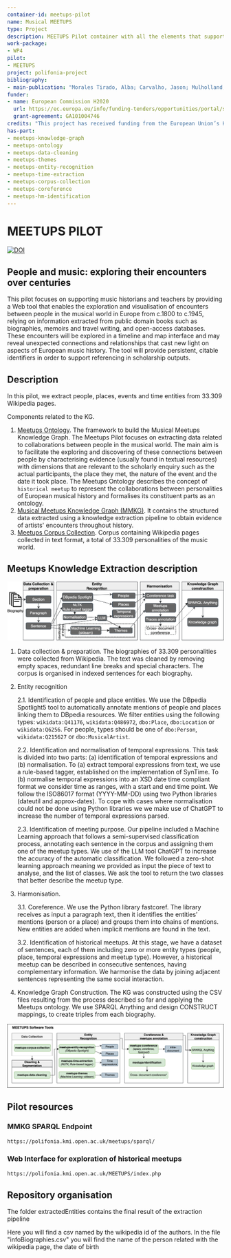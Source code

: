 ```yaml
---
container-id: meetups-pilot
name: Musical MEETUPS
type: Project
description: MEETUPS Pilot container with all the elements that support the knowledge extraction of historical meetups
work-package: 
- WP4
pilot:
- MEETUPS
project: polifonia-project
bibliography:
- main-publication: "Morales Tirado, Alba; Carvalho, Jason; Mulholland, Paul and Daga, Enrico (2023). Musical Meetups: a Knowledge Graph approach for Historical Social Network Analysis. In: Proceedings of the ESWC 2023 Workshops and Tutorials, Semantic Methods for Events and Stories (SEMMES)."
funder:
- name: European Commission H2020
  url: https://ec.europa.eu/info/funding-tenders/opportunities/portal/screen/programmes/h2020
  grant-agreement: GA101004746
credits: "This project has received funding from the European Union’s Horizon 2020 research and innovation programme under grant agreement GA101004746. The communication reflects only the author’s view and the Research Executive Agency is not responsible for any use that may be made of the information it contains."
has-part:
- meetups-knowledge-graph
- meetups-ontology
- meetups-data-cleaning
- meetups-themes
- meetups-entity-recognition
- meetups-time-extraction
- meetups-corpus-collection
- meetups-coreference
- meetups-hm-identification
---
```


# MEETUPS PILOT

[![DOI](https://zenodo.org/badge/436452967.svg)](https://zenodo.org/badge/latestdoi/436452967)

## People and music: exploring their encounters over centuries

This pilot focuses on supporting music historians and teachers by providing a Web tool that enables the exploration and visualisation of encounters between people in the musical world in Europe from c.1800 to c.1945, relying on information extracted from public domain books such as biographies, memoirs and travel writing, and open-access databases. These encounters will be explored in a timeline and map interface and may reveal unexpected connections and relationships that cast new light on aspects of European music history. The tool will provide persistent, citable identifiers in order to support referencing in scholarship outputs.

## Description

In this pilot, we extract people, places, events and time entities from 33.309 Wikipedia pages.

Components related to the KG.
1. [Meetups Ontology](https://github.com/polifonia-project/meetups-ontology). The framework to build the Musical Meetups Knowledge Graph. The Meetups Pilot focuses on extracting data related to collaborations between people in the musical world. The main aim is to facilitate the exploring and discovering of these connections between people by characterising evidence (usually found in textual resources) with dimensions that are relevant to the scholarly enquiry such as the actual participants, the place they met, the nature of the event and the date it took place.
The Meetups Ontology describes the concept of `historical meetup` to represent the collaborations between personalities of European musical history and formalises its constituent parts as an ontology.  
2. [Musical Meetups Knowledge Graph (MMKG)](https://github.com/polifonia-project/meetups-knowledge-graph). It contains the structured data extracted using a knowledge extraction pipeline to obtain evidence of artists' encounters throughout history. 
3. [Meetups Corpus Collection](https://github.com/polifonia-project/meetups_corpus_collection). Corpus containing Wikipedia pages collected in text format, a total of 33.309 personalities of the music world.

## Meetups Knowledge Extraction description

![KG extraction pipeline](https://github.com/polifonia-project/meetups-knowledge-graph/blob/17bbb79cf1ee3f7c04ab9a60a339b350cf6fe1b7/diagrams/meetups-pipeline.png "KG extraction pipeline")

1. Data collection & preparation. The biographies of 33.309 personalities were collected from Wikipedia. The text was cleaned by removing empty spaces, redundant line breaks and special characters. The corpus is organised in indexed sentences for each biography.

2. Entity recognition

   2.1. Identification of people and place entities. We use the DBpedia Spotlight5 tool to automatically annotate mentions of people and places linking them to DBpedia resources. We filter entities using the following types: `wikidata:Q41176`, `wikidata:Q486972`, `dbo:Place`, `dbo:Location` or `wikidata:Q6256`. For people, types should be one of `dbo:Person`, `wikidata:Q215627` or `dbo:MusicalArtist`.

   2.2. Identification and normalisation of temporal expressions. This task is divided into two parts: (a) identification of temporal expressions and (b) normalisation. To (a) extract temporal expressions from text, we use a rule-based tagger, established on the implementation of SynTime. To (b) normalise temporal expressions into an XSD date time compliant format we consider time as ranges, with a start and end time point. We follow the ISO86017 format (YYYY-MM-DD) using two Python libraries (dateutil and approx-dates). To cope with cases where normalisation could not be done using Python libraries we we make use of ChatGPT to increase the number of temporal expressions parsed.

   2.3. Identification of meeting purpose. Our pipeline included a Machine Learning approach that follows a semi-supervised classification process, annotating each sentence in the corpus and assigning them one of the meetup types. We use of the LLM tool ChatGPT
to increase the accuracy of the automatic classification. We followed a zero-shot learning approach meaning we provided as input the piece of text to analyse, and the list of classes. We ask the tool to return the two classes that better describe the meetup type. 

3. Harmonisation.

   3.1. Coreference. We use the Python library fastcoref. The library receives as input a paragraph text, then it identifies the entities’ mentions (person or a place) and groups them into chains of mentions. New entities are added when implicit mentions are found in the text.

   3.2. Identification of historical meetups. At this stage, we have a dataset of sentences, each of them including zero or more entity types (people, place, temporal expressions and meetup type). However, a historical meetup can be described in consecutive sentences, having complementary information. We harmonise the data by joining adjacent sentences representing the same social interaction.

4. Knowledge Graph Construction. The KG was constructed using the CSV files resulting from the process described so far and applying the Meetups ontology. We use SPARQL Anything and design CONSTRUCT mappings, to create triples from each biography.

![MEETUPS software-tools](https://github.com/polifonia-project/meetups-knowledge-graph/blob/b993d1650df723723801673d0fa220de0d962b22/diagrams/meetups-software_tools.png)

## Pilot resources

### MMKG SPARQL Endpoint
```
https://polifonia.kmi.open.ac.uk/meetups/sparql/
```
### Web Interface for exploration of historical meetups
```
https://polifonia.kmi.open.ac.uk/MEETUPS/index.php
```

## Repository organisation

The folder extractedEntities contains the final result of the extraction pipeline

Here you will find a csv named by the wikipedia id of the authors. In the file "infoBiographies.csv" you will find the name of the person related with the wikipedia page, the date of birth


